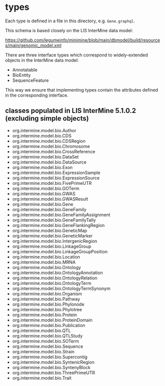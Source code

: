 # types #

Each type is defined in a file in this directory, e.g. `Gene.graphql`.

This schema is based closely on the LIS InterMine data model:

https://github.com/legumeinfo/minimine/blob/main/dbmodel/build/resources/main/genomic_model.xml

There are three interface types which correspond to widely-extended objects in the InterMine data model:

- Annotatable
- BioEntity
- SequenceFeature

This way we ensure that implementing types contain the attributes defined in the corresponding interface.

## classes populated in LIS InterMine 5.1.0.2 (excluding simple objects) ##

- org.intermine.model.bio.Author
- org.intermine.model.bio.CDS
- org.intermine.model.bio.CDSRegion
- org.intermine.model.bio.Chromosome
- org.intermine.model.bio.CrossReference
- org.intermine.model.bio.DataSet
- org.intermine.model.bio.DataSource
- org.intermine.model.bio.Exon
- org.intermine.model.bio.ExpressionSample
- org.intermine.model.bio.ExpressionSource
- org.intermine.model.bio.FivePrimeUTR
- org.intermine.model.bio.GOTerm
- org.intermine.model.bio.GWAS
- org.intermine.model.bio.GWASResult
- org.intermine.model.bio.Gene
- org.intermine.model.bio.GeneFamily
- org.intermine.model.bio.GeneFamilyAssignment
- org.intermine.model.bio.GeneFamilyTally
- org.intermine.model.bio.GeneFlankingRegion
- org.intermine.model.bio.GeneticMap
- org.intermine.model.bio.GeneticMarker
- org.intermine.model.bio.IntergenicRegion
- org.intermine.model.bio.LinkageGroup
- org.intermine.model.bio.LinkageGroupPosition
- org.intermine.model.bio.Location
- org.intermine.model.bio.MRNA
- org.intermine.model.bio.Ontology
- org.intermine.model.bio.OntologyAnnotation
- org.intermine.model.bio.OntologyRelation
- org.intermine.model.bio.OntologyTerm
- org.intermine.model.bio.OntologyTermSynonym
- org.intermine.model.bio.Organism
- org.intermine.model.bio.Pathway
- org.intermine.model.bio.Phylonode
- org.intermine.model.bio.Phylotree
- org.intermine.model.bio.Protein
- org.intermine.model.bio.ProteinDomain
- org.intermine.model.bio.Publication
- org.intermine.model.bio.QTL
- org.intermine.model.bio.QTLStudy
- org.intermine.model.bio.SOTerm
- org.intermine.model.bio.Sequence
- org.intermine.model.bio.Strain
- org.intermine.model.bio.Supercontig
- org.intermine.model.bio.SyntenicRegion
- org.intermine.model.bio.SyntenyBlock
- org.intermine.model.bio.ThreePrimeUTR
- org.intermine.model.bio.Trait
